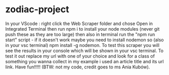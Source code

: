 # zodiac-project
In your VScode : right click the Web Scraper folder and chose Open in Integrated Terminal then run npm i to install your node modules (never git push these as they are too large)  then also in terminal run the "npm run start" script - if it doesn't work maybe you need to install nodemon so (also in your vsc terminal) npm install -g nodemon. To test this scraper you will see the results in your console which will be shown in your vsc terminal. To test it out replace my url with one of your choice and look for a class of something you wanna collect in my example i used an article title and its url link. Have fun!!!!! (BTW: not my code, credit goes to ms Ania Kubów).